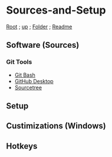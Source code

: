 # Sources-and-Setup

[Root](https://github.com/Some-Developer-Somewhere/Coding-Somewhere/blob/main/README.md) ;
[up](../README.md) ;
[Folder](./) ;
[Readme](./README.md)

## Software (Sources)

### Git Tools

- [Git Bash](...)
- [GitHub Desktop](https://desktop.github.com/)
- [Sourcetree](...)

## Setup

<!-- install [vsCode, py, etc]?? -->

<!-- ### Git -->
<!-- ### Python -->
<!-- ### VS Code -->

## Custimizations (Windows)

## Hotkeys
